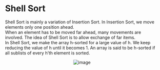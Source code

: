 # Shell Sort

Shell Sort is mainly a variation of Insertion Sort. In Insertion Sort, we move elements only one position ahead.<br>
When an element has to be moved far ahead, many movements are involved. The idea of Shell Sort is to allow exchange of far items.<br>
In Shell Sort, we make the array h-sorted for a large value of h. We keep reducing the value of h until it becomes 1. An array is said to be h-sorted if all sublists of every h’th element is sorted.<br>
          <p align="center">![image](https://user-images.githubusercontent.com/82664001/152780234-71a12c57-919d-4659-939a-3d300ff81996.png)</p>
